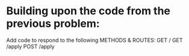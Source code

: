 # Building upon the code from the previous problem:

Add code to respond to the following METHODS & ROUTES: GET / GET /apply POST /apply